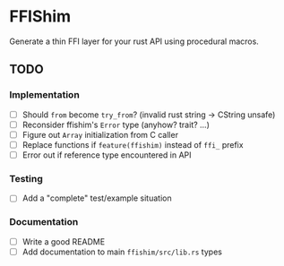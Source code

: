# FFIShim

Generate a thin FFI layer for your rust API using procedural macros.

## TODO

### Implementation

 - [ ] Should `from` become `try_from`? (invalid rust string -> CString unsafe)
 - [ ] Reconsider ffishim's `Error` type (anyhow? trait? ...)
 - [ ] Figure out `Array` initialization from C caller
 - [ ] Replace functions if `feature(ffishim)` instead of `ffi_` prefix
 - [ ] Error out if reference type encountered in API

### Testing

 - [ ] Add a "complete" test/example situation

### Documentation

 - [ ] Write a good README
 - [ ] Add documentation to main `ffishim/src/lib.rs` types
